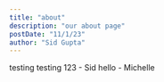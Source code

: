 ```yaml
---
title: "about"
description: "our about page"
postDate: "11/1/23"
author: "Sid Gupta"
---
```

testing testing 123 - Sid
hello - Michelle